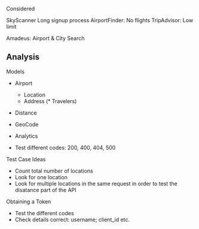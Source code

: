 Considered

SkyScanner Long signup process
AirportFinder: No flights
TripAdvisor: Low limit

Amadeus: Airport & City Search
	
## Analysis

Models

* Airport
	* Location
	* Address
	(* Travelers)
* Distance
* GeoCode
* Analytics


* Test different codes: 200, 400, 404, 500

Test Case Ideas

* Count total number of locations
* Look for one location
* Look for multiple locations in the same request in order to test the disatance part of the API

Obtaining a Token

* Test the different codes
* Check details correct: username; client_id etc.

